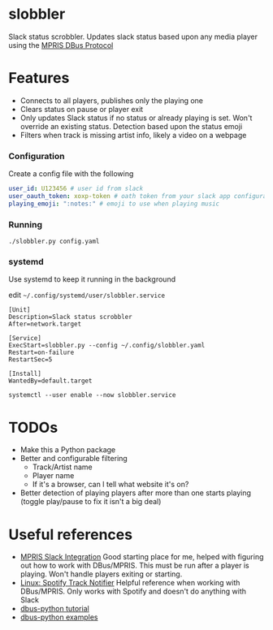 # slobbler

Slack status scrobbler. Updates slack status based upon any media player using the [MPRIS DBus Protocol](https://specifications.freedesktop.org/mpris-spec/latest/)

# Features

- Connects to all players, publishes only the playing one
- Clears status on pause or player exit
- Only updates Slack status if no status or already playing is set. Won't override an existing status. Detection based upon the status emoji
- Filters when track is missing artist info, likely a video on a webpage

### Configuration

Create a config file with the following

```yaml
user_id: U123456 # user id from slack
user_oauth_token: xoxp-token # oath token from your slack app configuration
playing_emoji: ":notes:" # emoji to use when playing music
```

### Running

`./slobbler.py config.yaml`

### systemd

Use systemd to keep it running in the background

edit `~/.config/systemd/user/slobbler.service`
```
[Unit]
Description=Slack status scrobbler
After=network.target

[Service]
ExecStart=slobbler.py --config ~/.config/slobbler.yaml
Restart=on-failure
RestartSec=5

[Install]
WantedBy=default.target
```

`systemctl --user enable --now slobbler.service`

# TODOs

- Make this a Python package
- Better and configurable filtering
    * Track/Artist name
    * Player name
    * If it's a browser, can I tell what website it's on?
- Better detection of playing players after more than one starts playing (toggle play/pause to fix it isn't a big deal) 

# Useful references

- [MPRIS Slack Integration](https://github.com/curtisgibby/mpris-slack-python)
  Good starting place for me, helped with figuring out how to work with DBus/MPRIS. This must be run after a player is playing. Won't handle players exiting or starting.
- [Linux: Spotify Track Notifier](https://muffinresearch.co.uk/linux-spotify-track-notifier-with-added-d-bus-love/)
  Helpful reference when working with DBus/MPRIS. Only works with Spotify and doesn't do anything with Slack
- [dbus-python tutorial](https://dbus.freedesktop.org/doc/dbus-python/tutorial.html)
- [dbus-python examples](https://gitlab.freedesktop.org/dbus/dbus-python/-/tree/master/examples)
